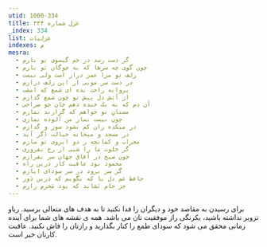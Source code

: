 ```yaml
---
utid: 1000-334
title: غزل شماره ۳۳۴
_index: 334
list: غزلیات
indexes: م
mesra:
  - گر دست رسد در خم گیسوی تو بازم
  - چون گوی چه سرها که به چوگان تو بازم
  - زلف تو مرا عمر دراز است ولی نیست
  - در دست سر مویی از این زلف درازم
  - پروانه راحت بده ای شمع که امشب
  - از آتش دل پیش تو چون شمع گدازم
  - آن دم که به یک خنده دهم جان چو صراحی
  - مستانِ تو خواهم که گزارند نمازم
  - چون نیست نماز من آلوده نمازی
  - در میکده زان کم نشود سوز و گدازم
  - در مسجد و میخانه خیالت اگر آید
  - محراب و کمانچه ز دو ابروی تو سازم
  - گر خلوت ما را شبی از رخ بفروزی
  - چون صبح در آفاق جهان سر بفرازم
  - محمود بود عاقبت کار درین راه
  - گر سر برود در سر سودای ایازم
  - حافظ غم دل با که بگویم که درین دَور
  - جز جام نَشاید که بود مَحرمِ رازم
---
```

برای رسیدن به مقاصد خود و دیگران را فدا نکنید تا به هدف های متعالی برسید. ریاو تزویر نداشته باشید، یکرنگی راز موفقیت تان می باشد. همه ی نقشه های شما برای آینده زمانی محقق می شود که سودای طمع را کنار بگذارید و رازتان را فاش نکنید. عاقبت کارتان خیر است.
